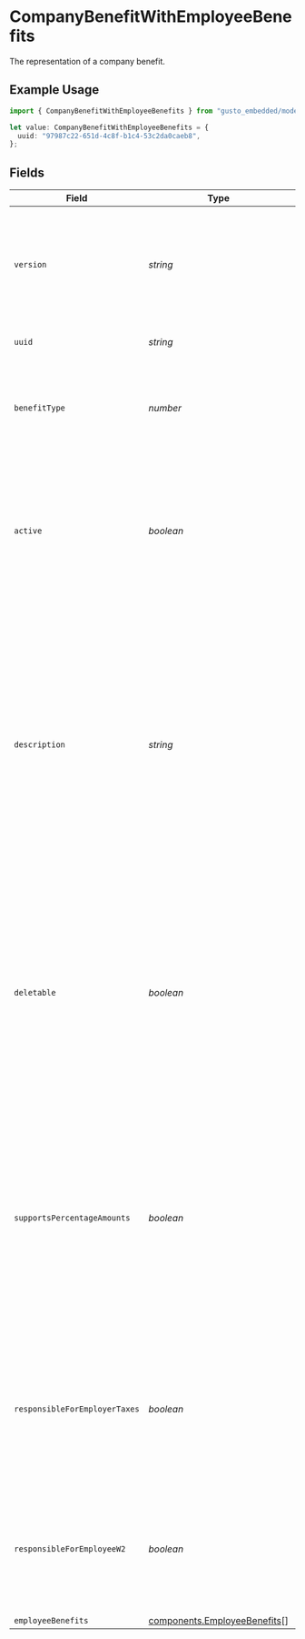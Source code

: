 # CompanyBenefitWithEmployeeBenefits

The representation of a company benefit.

## Example Usage

```typescript
import { CompanyBenefitWithEmployeeBenefits } from "gusto_embedded/models/components";

let value: CompanyBenefitWithEmployeeBenefits = {
  uuid: "97987c22-651d-4c8f-b1c4-53c2da0caeb8",
};
```

## Fields

| Field                                                                                                                                                                                                                                         | Type                                                                                                                                                                                                                                          | Required                                                                                                                                                                                                                                      | Description                                                                                                                                                                                                                                   |
| --------------------------------------------------------------------------------------------------------------------------------------------------------------------------------------------------------------------------------------------- | --------------------------------------------------------------------------------------------------------------------------------------------------------------------------------------------------------------------------------------------- | --------------------------------------------------------------------------------------------------------------------------------------------------------------------------------------------------------------------------------------------- | --------------------------------------------------------------------------------------------------------------------------------------------------------------------------------------------------------------------------------------------- |
| `version`                                                                                                                                                                                                                                     | *string*                                                                                                                                                                                                                                      | :heavy_minus_sign:                                                                                                                                                                                                                            | The current version of the object. See the [versioning guide](https://docs.gusto.com/embedded-payroll/docs/idempotency) for information on how to use this field.                                                                             |
| `uuid`                                                                                                                                                                                                                                        | *string*                                                                                                                                                                                                                                      | :heavy_check_mark:                                                                                                                                                                                                                            | The UUID of the company benefit.                                                                                                                                                                                                              |
| `benefitType`                                                                                                                                                                                                                                 | *number*                                                                                                                                                                                                                                      | :heavy_minus_sign:                                                                                                                                                                                                                            | The type of the benefit to which the company benefit belongs (same as benefit_id).                                                                                                                                                            |
| `active`                                                                                                                                                                                                                                      | *boolean*                                                                                                                                                                                                                                     | :heavy_minus_sign:                                                                                                                                                                                                                            | Whether this benefit is active for employee participation. Company benefits may only be deactivated if no employees are actively participating.                                                                                               |
| `description`                                                                                                                                                                                                                                 | *string*                                                                                                                                                                                                                                      | :heavy_minus_sign:                                                                                                                                                                                                                            | The description of the company benefit. For example, a company may offer multiple benefits with an ID of 1 (for Medical Insurance). The description would show something more specific like “Kaiser Permanente” or “Blue Cross/ Blue Shield”. |
| `deletable`                                                                                                                                                                                                                                   | *boolean*                                                                                                                                                                                                                                     | :heavy_minus_sign:                                                                                                                                                                                                                            | Whether this company benefit can be deleted. Deletable will be set to true if the benefit has not been used in payroll, has no employee benefits associated, and the benefit is not owned by Gusto or a Partner                               |
| `supportsPercentageAmounts`                                                                                                                                                                                                                   | *boolean*                                                                                                                                                                                                                                     | :heavy_minus_sign:                                                                                                                                                                                                                            | Whether employee deductions and company contributions can be set as percentages of payroll for an individual employee. This is determined by the type of benefit and is not configurable by the company.                                      |
| `responsibleForEmployerTaxes`                                                                                                                                                                                                                 | *boolean*                                                                                                                                                                                                                                     | :heavy_minus_sign:                                                                                                                                                                                                                            | Whether the employer is subject to pay employer taxes when an employee is on leave. Only applicable to third party sick pay benefits.                                                                                                         |
| `responsibleForEmployeeW2`                                                                                                                                                                                                                    | *boolean*                                                                                                                                                                                                                                     | :heavy_minus_sign:                                                                                                                                                                                                                            | Whether the employer is subject to file W-2 forms for an employee on leave. Only applicable to third party sick pay benefits.                                                                                                                 |
| `employeeBenefits`                                                                                                                                                                                                                            | [components.EmployeeBenefits](../../models/components/employeebenefits.md)[]                                                                                                                                                                  | :heavy_minus_sign:                                                                                                                                                                                                                            | N/A                                                                                                                                                                                                                                           |